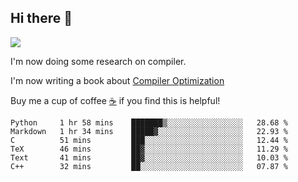 


<!--
**liusy58/liusy58** is a ✨ _special_ ✨ repository because its `README.md` (this file) appears on your GitHub profile.

Here are some ideas to get you started:

- 🔭 I’m currently working on ...
- 🌱 I’m currently learning ...
- 👯 I’m looking to collaborate on ...
- 🤔 I’m looking for help with ...
- 💬 Ask me about ...
- 📫 How to reach me: ...
- 😄 Pronouns: ...
- ⚡ Fun fact: ...
-->
<!--
![](https://komarev.com/ghpvc/?username=liusy58&color=brightgreen&label=PROFILE+VIEWS)




- 🔭 I’m currently working on my .
- 📫 How to reach me:plz contact me by [email](liusy58@,ail2.sysu.edu.cn) or WeChat(LIUSIYU_58)
- 🏫 I'm an undergraduate in Sun-Yat-sen University majoring in the computer science. Expected to graduate in Spring 2021.
- 👯 I'm now interested in System such as OS, Compiler and Database. 
- 🤔 I’m looking for help with Database System.
-->

## Hi there 👋
![](https://komarev.com/ghpvc/?username=liusy58&color=brightgreen&label=PROFILE+VIEWS)



I'm now doing some research on compiler.

I'm now writing a book about [Compiler Optimization](https://github.com/liusy58/CompilerNotes) 

Buy me a cup of coffee [☕️](https://user-images.githubusercontent.com/45984215/202376581-4837a283-4812-4063-82bc-cc9c3101d3a5.jpg) if you find this is helpful!


 <!--START_SECTION:waka-->

```text
Python     1 hr 58 mins    ███████▒░░░░░░░░░░░░░░░░░   28.68 %
Markdown   1 hr 34 mins    █████▓░░░░░░░░░░░░░░░░░░░   22.93 %
C          51 mins         ███░░░░░░░░░░░░░░░░░░░░░░   12.44 %
TeX        46 mins         ██▓░░░░░░░░░░░░░░░░░░░░░░   11.29 %
Text       41 mins         ██▓░░░░░░░░░░░░░░░░░░░░░░   10.03 %
C++        32 mins         ██░░░░░░░░░░░░░░░░░░░░░░░   07.87 %
```

<!--END_SECTION:waka-->
